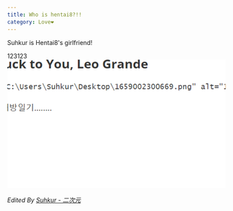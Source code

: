 ```yaml
---
title: Who is hentai8?!!
category: Love❤
---
```


Suhkur is Hentai8's girlfriend! 

<!-- more -->

123123
![image-20220728202810504](https://raw.githubusercontent.com/Suhkurr/suhkurr.github.io/master/assets/img/image-20220728202810504.png)


_Edited By [Suhkur - 二次元](https://www.bilibili.com/)_
